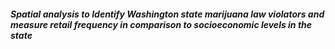 ##### Spatial analysis to Identify Washington state marijuana law violators and measure retail frequency in comparison to socioeconomic levels in the state
